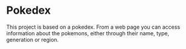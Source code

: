 # Pokedex
This project is based on a pokedex. From a web page you can access information about the pokemons, either through their name, type, generation or region.
